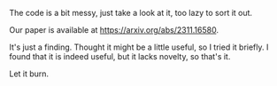 The code is a bit messy, just take a look at it, too lazy to sort it out.

Our paper is available at https://arxiv.org/abs/2311.16580.

It's just a finding. Thought it might be a little useful, so I tried it briefly. I found that it is indeed useful, but it lacks novelty, so that's it. 

Let it burn.
